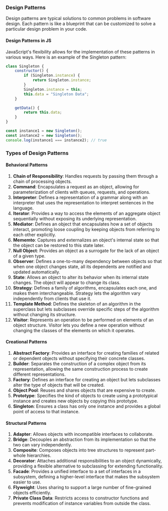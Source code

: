 ### Design Patterns
Design patterns are typical solutions to common problems in software design. Each pattern is like a blueprint that can be customized to solve a particular design problem in your code.

#### Design Patterns in JS
JavaScript's flexibility allows for the implementation of these patterns in various ways. Here is an example of the Singleton pattern:

```javascript
class Singleton {
    constructor() {
        if (Singleton.instance) {
            return Singleton.instance;
        }
        Singleton.instance = this;
        this.data = "Singleton Data";
    }

    getData() {
        return this.data;
    }
}

const instance1 = new Singleton();
const instance2 = new Singleton();
console.log(instance1 === instance2); // true
```

### Types of Design Patterns

#### Behavioral Patterns

1. **Chain of Responsibility**: Handles requests by passing them through a chain of processing objects.
2. **Command**: Encapsulates a request as an object, allowing for parameterization of clients with queues, requests, and operations.
3. **Interpreter**: Defines a representation of a grammar along with an interpreter that uses the representation to interpret sentences in the language.
4. **Iterator**: Provides a way to access the elements of an aggregate object sequentially without exposing its underlying representation.
5. **Mediator**: Defines an object that encapsulates how a set of objects interact, promoting loose coupling by keeping objects from referring to each other explicitly.
6. **Mememto**: Captures and externalizes an object's internal state so that the object can be restored to this state later.
7. **Null Object**: Provides an object as a surrogate for the lack of an object of a given type.
8. **Observer**: Defines a one-to-many dependency between objects so that when one object changes state, all its dependents are notified and updated automatically.
9. **State**: Allows an object to alter its behavior when its internal state changes. The object will appear to change its class.
10. **Strategy**: Defines a family of algorithms, encapsulates each one, and makes them interchangeable. Strategy lets the algorithm vary independently from clients that use it.
11. **Template Method**: Defines the skeleton of an algorithm in the superclass but lets subclasses override specific steps of the algorithm without changing its structure.
12. **Visitor**: Represents an operation to be performed on elements of an object structure. Visitor lets you define a new operation without changing the classes of the elements on which it operates.

#### Creational Patterns

1. **Abstract Factory**: Provides an interface for creating families of related or dependent objects without specifying their concrete classes.
2. **Builder**: Separates the construction of a complex object from its representation, allowing the same construction process to create different representations.
3. **Factory**: Defines an interface for creating an object but lets subclasses alter the type of objects that will be created.
4. **Object Pool**: Reuses and shares objects that are expensive to create.
5. **Prototype**: Specifies the kind of objects to create using a prototypical instance and creates new objects by copying this prototype.
6. **Singleton**: Ensures a class has only one instance and provides a global point of access to that instance.

#### Structural Patterns

1. **Adapter**: Allows objects with incompatible interfaces to collaborate.
2. **Bridge**: Decouples an abstraction from its implementation so that the two can vary independently.
3. **Composite**: Composes objects into tree structures to represent part-whole hierarchies.
4. **Decorator**: Attaches additional responsibilities to an object dynamically, providing a flexible alternative to subclassing for extending functionality.
5. **Facade**: Provides a unified interface to a set of interfaces in a subsystem, defining a higher-level interface that makes the subsystem easier to use.
6. **Flyweight**: Uses sharing to support a large number of fine-grained objects efficiently.
7. **Private Class Data**: Restricts access to constructor functions and prevents modification of instance variables from outside the class.